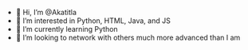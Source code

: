 - 👋 Hi, I’m @Akatitla
- 👀 I’m interested in Python, HTML, Java, and JS
- 🌱 I’m currently learning Python
- 💞️ I’m looking to network with others much more advanced than I am

<!---
Akatitla/Akatitla is a ✨ special ✨ repository because its `README.md` (this file) appears on your GitHub profile.
You can click the Preview link to take a look at your changes.
--->
